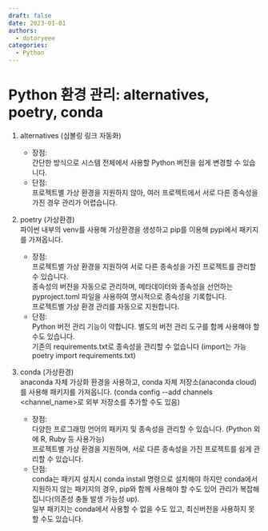 ```yaml
---
draft: false
date: 2023-01-01
authors:
  - dotoryeee
categories:
  - Python
---
```

# Python 환경 관리: alternatives, poetry, conda

1. alternatives (심볼링 링크 자동화)
    - 장점:<br>
        간단한 방식으로 시스템 전체에서 사용할 Python 버전을 쉽게 변경할 수 있습니다.
    - 단점:<br>
        프로젝트별 가상 환경을 지원하지 않아, 여러 프로젝트에서 서로 다른 종속성을 가진 경우 관리가 어렵습니다.

2. poetry (가상환경)<br>
    파이썬 내부의 venv를 사용해 가상환경을 생성하고 pip를 이용해 pypi에서 패키지를 가져옵니다.
    - 장점:<br>
        프로젝트별 가상 환경을 지원하여 서로 다른 종속성을 가진 프로젝트를 관리할 수 있습니다.<br>
        종속성의 버전을 자동으로 관리하며, 메타데이터와 종속성을 선언하는 pyproject.toml 파일을 사용하여 명시적으로 종속성을 기록합니다.<br>
        프로젝트별 가상 환경 관리를 자동으로 지원합니다.
    - 단점:<br>
        Python 버전 관리 기능이 약합니다. 별도의 버전 관리 도구를 함께 사용해야 할 수도 있습니다.<br>
        기존의 requirements.txt로 종속성을 관리할 수 없습니다 (import는 가능 poetry import requirements.txt)
        
3. conda (가상환경)<br>
    anaconda 자체 가상화 환경을 사용하고, conda 자체 저장소(anaconda cloud)를 사용해 패키지를 가져옵니다. (conda config --add channels <channel_name>로 외부 저장소를 추가할 수도 있음)
    - 장점:<br>
        다양한 프로그래밍 언어의 패키지 및 종속성을 관리할 수 있습니다. (Python 외에 R, Ruby 등 사용가능)<br>
        프로젝트별 가상 환경을 지원하며, 서로 다른 종속성을 가진 프로젝트를 쉽게 관리할 수 있습니다.
    - 단점:<br>
        conda는 패키지 설치시 conda install 명령으로 설치해야 하지만 conda에서 지원하지 않는 패키지의 경우, pip와 함께 사용해야 할 수도 있어 관리가 복잡해집니다(의존성 충돌 발생 가능성 up).<br>
        일부 패키지는 conda에서 사용할 수 없을 수도 있고, 최신버전을 사용하지 못 할 수도 있습니다.
